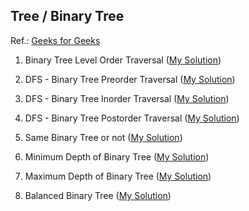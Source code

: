 ## Tree / Binary Tree
Ref.: [Geeks for Geeks](https://practice.geeksforgeeks.org/explore/?category%5B%5D=Tree&page=1&sortBy=accuracy)
01. Binary Tree Level Order Traversal ([My Solution](https://github.com/nitin-jotwani/interview-preparation/tree/master/Problems/levelOrderTraversal_binaryTree))

02. DFS - Binary Tree Preorder Traversal ([My Solution](https://github.com/nitin-jotwani/interview-preparation/tree/master/Problems/preOrderTraversal_binaryTree))

03. DFS - Binary Tree Inorder Traversal ([My Solution](https://github.com/nitin-jotwani/interview-preparation/tree/master/Problems/inOrderTraversal_binaryTree))

04. DFS - Binary Tree Postorder Traversal ([My Solution](https://github.com/nitin-jotwani/interview-preparation/tree/master/Problems/postOrderTraversal_binaryTree))

05. Same Binary Tree or not ([My Solution](https://github.com/nitin-jotwani/interview-preparation/tree/master/Problems/sameTree_binaryTree))

06. Minimum Depth of Binary Tree ([My Solution](https://github.com/nitin-jotwani/interview-preparation/tree/master/Problems/minimumDepth_binaryTree))

07. Maximum Depth of Binary Tree ([My Solution](https://github.com/nitin-jotwani/interview-preparation/tree/master/Problems/maximumDepth_binaryTree))

08. Balanced Binary Tree ([My Solution](https://github.com/nitin-jotwani/interview-preparation/blob/master/Problems/balanced_binaryTree/index.js))